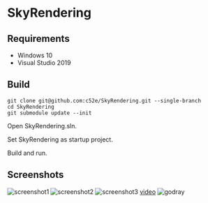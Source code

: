 # SkyRendering

## Requirements

* Windows 10
* Visual Studio 2019

## Build

```
git clone git@github.com:c52e/SkyRendering.git --single-branch
cd SkyRendering
git submodule update --init
```
Open SkyRendering.sln.

Set SkyRendering as startup project.

Build and run.

## Screenshots

![screenshot1](https://c52e.github.io/SkyRendering/data/screenshot4.jpg)
![screenshot2](https://c52e.github.io/SkyRendering/data/screenshot2.jpg)
![screenshot3](https://c52e.github.io/SkyRendering/data/screenshot3.jpg)
[video](https://c52e.github.io/SkyRendering/data/godray.mp4)
![godray](https://github.com/c52e/SkyRendering/blob/gh-pages/data/godray.gif)